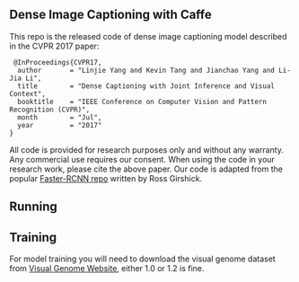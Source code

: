 ## Dense Image Captioning with Caffe ##
This repo is the released code of dense image captioning model described in the CVPR 2017 paper:
```
 @InProceedings{CVPR17,
  author       = "Linjie Yang and Kevin Tang and Jianchao Yang and Li-Jia Li",
  title        = "Dense Captioning with Joint Inference and Visual Context",
  booktitle    = "IEEE Conference on Computer Vision and Pattern Recognition (CVPR)",
  month        = "Jul",
  year         = "2017"
}
```
All code is provided for research purposes only and without any warranty. Any commercial use requires our consent. When using the code in your research work, please cite the above paper.
Our code is adapted from the popular [Faster-RCNN repo](https://github.com/rbgirshick/py-faster-rcnn) written by Ross Girshick.

## Running ##



## Training ##
For model training you will need to download the visual genome dataset from [Visual Genome Website](http://visualgenome.org/api/v0/api_home.html), either 1.0 or 1.2 is fine.
